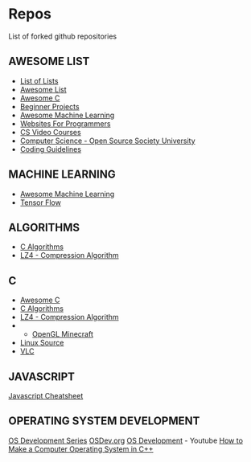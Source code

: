 # Repos
List of forked github repositories

## AWESOME LIST

- [List of Lists](https://github.com/jnv/lists)
- [Awesome List](https://github.com/sindresorhus/awesome)
- [Awesome C](https://github.com/amarpreetb/awesome-c)
- [Beginner Projects](https://github.com/MunGell/awesome-for-beginners)
- [Awesome Machine Learning](https://github.com/josephmisiti/awesome-machine-learning)
- [Websites For Programmers](https://github.com/sdmg15/Best-websites-a-programmer-should-visit)
- [CS Video Courses](https://github.com/Developer-Y/cs-video-courses)
- [Computer Science - Open Source Society University](https://github.com/ossu/computer-science)
- [Coding Guidelines](https://github.com/Kristories/awesome-guidelines)

## MACHINE LEARNING
- [Awesome Machine Learning](https://github.com/josephmisiti/awesome-machine-learning)
- [Tensor Flow](https://github.com/tensorflow/tensorflow)

## ALGORITHMS 
- [C Algorithms](https://github.com/fragglet/c-algorithms)
- [LZ4 - Compression Algorithm](https://github.com/lz4/lz4)

## C
- [Awesome C](https://github.com/amarpreetb/awesome-c)
- [C Algorithms](https://github.com/fragglet/c-algorithms)
- [LZ4 - Compression Algorithm](https://github.com/lz4/lz4)
- - [OpenGL Minecraft](https://github.com/fogleman/Craft)
- [Linux Source](https://github.com/torvalds/linux)
- [VLC](https://github.com/videolan/vlc)

## JAVASCRIPT
[Javascript Cheatsheet](https://github.com/mbeaudru/modern-js-cheatsheet)

## OPERATING SYSTEM DEVELOPMENT
[OS Development Series](http://www.brokenthorn.com/Resources/OSDevIndex.html)
[OSDev.org](http://wiki.osdev.org/Main_Page)
[OS Development](https://www.youtube.com/watch?v=YvZhgRO7hL4) - Youtube
[How to Make a Computer Operating System in C++](https://github.com/SamyPesse/How-to-Make-a-Computer-Operating-System)

